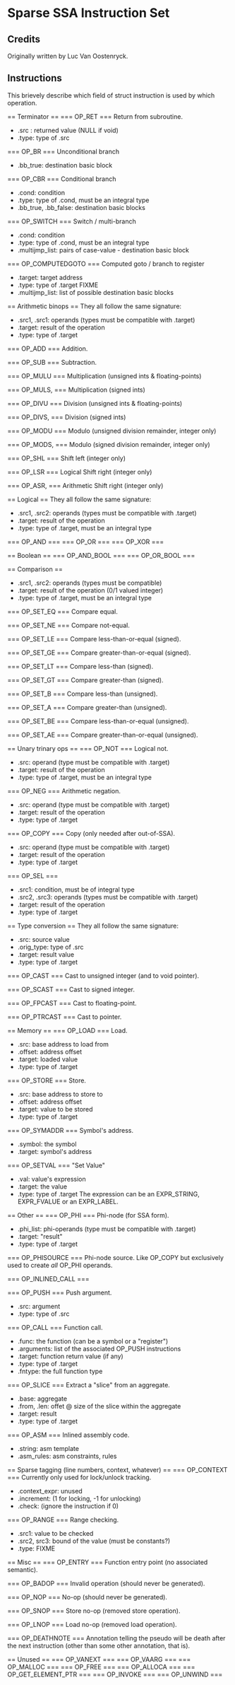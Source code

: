 # Sparse SSA Instruction Set

## Credits

Originally written by Luc Van Oostenryck.

## Instructions

This brievely describe which field of struct instruction is
used by which operation.

== Terminator ==
=== OP_RET ===
Return from subroutine.
- .src : returned value (NULL if void)
- .type: type of .src

=== OP_BR ===
Unconditional branch
- .bb_true: destination basic block

=== OP_CBR ===
Conditional branch
- .cond: condition
- .type: type of .cond, must be an integral type
- .bb_true, .bb_false: destination basic blocks

=== OP_SWITCH ===
Switch / multi-branch
- .cond: condition
- .type: type of .cond, must be an integral type
- .multijmp_list: pairs of case-value - destination basic block

=== OP_COMPUTEDGOTO ===
Computed goto / branch to register
- .target: target address
- .type: type of .target	FIXME
- .multijmp_list: list of possible destination basic blocks

== Arithmetic binops ==
They all follow the same signature:
- .src1, .src1: operands (types must be compatible with .target)
- .target: result of the operation
- .type: type of .target

=== OP_ADD ===
Addition.

=== OP_SUB ===
Subtraction.

=== OP_MULU ===
Multiplication (unsigned ints & floating-points)

=== OP_MULS, ===
Multiplication (signed ints)

=== OP_DIVU ===
Division (unsigned ints & floating-points)

=== OP_DIVS, ===
Division (signed ints)

=== OP_MODU ===
Modulo (unsigned division remainder, integer only)

=== OP_MODS, ===
Modulo (signed division remainder, integer only)

=== OP_SHL ===
Shift left (integer only)

=== OP_LSR ===
Logical Shift right (integer only)

=== OP_ASR, ===
Arithmetic Shift right (integer only)

== Logical ==
They all follow the same signature:
- .src1, .src2: operands (types must be compatible with .target)
- .target: result of the operation
- .type: type of .target, must be an integral type

=== OP_AND ===
=== OP_OR ===
=== OP_XOR ===

== Boolean ==
=== OP_AND_BOOL ===
=== OP_OR_BOOL ===

== Comparison ==
- .src1, .src2: operands (types must be compatible)
- .target: result of the operation (0/1 valued integer)
- .type: type of .target, must be an integral type

=== OP_SET_EQ ===
Compare equal.

=== OP_SET_NE ===
Compare not-equal.

=== OP_SET_LE ===
Compare less-than-or-equal (signed).

=== OP_SET_GE ===
Compare greater-than-or-equal (signed).

=== OP_SET_LT ===
Compare less-than (signed).

=== OP_SET_GT ===
Compare greater-than (signed).

=== OP_SET_B ===
Compare less-than (unsigned).

=== OP_SET_A ===
Compare greater-than (unsigned).

=== OP_SET_BE ===
Compare less-than-or-equal (unsigned).

=== OP_SET_AE ===
Compare greater-than-or-equal (unsigned).

== Unary trinary ops ==
=== OP_NOT ===
Logical not.
- .src: operand (type must be compatible with .target)
- .target: result of the operation
- .type: type of .target, must be an integral type

=== OP_NEG ===
Arithmetic negation.
- .src: operand (type must be compatible with .target)
- .target: result of the operation
- .type: type of .target

=== OP_COPY ===
Copy (only needed after out-of-SSA).
- .src: operand (type must be compatible with .target)
- .target: result of the operation
- .type: type of .target

=== OP_SEL ===
- .src1: condition, must be of integral type
- .src2, .src3: operands (types must be compatible with .target)
- .target: result of the operation
- .type: type of .target

== Type conversion ==
They all follow the same signature:
- .src: source value
- .orig_type: type of .src
- .target: result value
- .type: type of .target

=== OP_CAST ===
Cast to unsigned integer (and to void pointer).

=== OP_SCAST ===
Cast to signed integer.

=== OP_FPCAST ===
Cast to floating-point.

=== OP_PTRCAST ===
Cast to pointer.

== Memory ==
=== OP_LOAD ===
Load.
- .src: base address to load from
- .offset: address offset
- .target: loaded value
- .type: type of .target

=== OP_STORE ===
Store.
- .src: base address to store to
- .offset: address offset
- .target: value to be stored
- .type: type of .target

=== OP_SYMADDR ===
Symbol's address.
- .symbol: the symbol
- .target: symbol's address

=== OP_SETVAL ===
"Set Value"
- .val: value's expression
- .target: the value
- .type: type of .target
The expression can be an EXPR_STRING, EXPR_FVALUE or an EXPR_LABEL.

== Other ==
=== OP_PHI ===
Phi-node (for SSA form).
- .phi_list: phi-operands (type must be compatible with .target)
- .target: "result"
- .type: type of .target

=== OP_PHISOURCE ===
Phi-node source.
Like OP_COPY but exclusively used to create *all* OP_PHI operands.

=== OP_INLINED_CALL ===

=== OP_PUSH ===
Push argument.
- .src: argument
- .type: type of .src

=== OP_CALL ===
Function call.
- .func: the function (can be a symbol or a "register")
- .arguments: list of the associated OP_PUSH instructions
- .target: function return value (if any)
- .type: type of .target
- .fntype: the full function type

=== OP_SLICE ===
Extract a "slice" from an aggregate.
- .base: aggregate
- .from, .len: offet @ size of the slice within the aggregate
- .target: result
- .type: type of .target

=== OP_ASM ===
Inlined assembly code.
- .string: asm template
- .asm_rules: asm constraints, rules

== Sparse tagging (line numbers, context, whatever) ==
=== OP_CONTEXT ===
Currently only used for lock/unlock tracking.
- .context_expr: unused
- .increment: (1 for locking, -1 for unlocking)
- .check: (ignore the instruction if 0)

=== OP_RANGE ===
Range checking.
- .src1: value to be checked
- .src2, src3: bound of the value (must be constants?)
- .type: FIXME

== Misc ==
=== OP_ENTRY ===
Function entry point (no associated semantic).

=== OP_BADOP ===
Invalid operation (should never be generated).

=== OP_NOP ===
No-op (should never be generated).

=== OP_SNOP ===
Store no-op (removed store operation).

=== OP_LNOP ===
Load no-op (removed load operation).

=== OP_DEATHNOTE ===
Annotation telling the pseudo will be death after the next
instruction (other than some other annotation, that is).

== Unused ==
=== OP_VANEXT ===
=== OP_VAARG ===
=== OP_MALLOC ===
=== OP_FREE ===
=== OP_ALLOCA ===
=== OP_GET_ELEMENT_PTR ===
=== OP_INVOKE ===
=== OP_UNWIND ===
